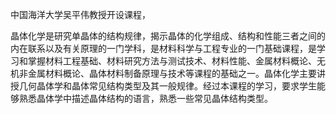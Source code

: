 中国海洋大学吴平伟教授开设课程，

晶体化学是研究单晶体的结构规律，揭示晶体的化学组成、结构和性能三者之间的内在联系以及有关原理的一门学科，是材料科学与工程专业的一门基础课程，是学习和掌握材料工程基础、材料研究方法与测试技术、材料性能、金属材料概论、无机非金属材料概论、晶体材料制备原理与技术等课程的基础之一。晶体化学主要讲授几何晶体学和晶体常见结构类型及其一般规律。经过本课程的学习，要求学生能够熟悉晶体学中描述晶体结构的语言，熟悉一些常见晶体结构类型。
